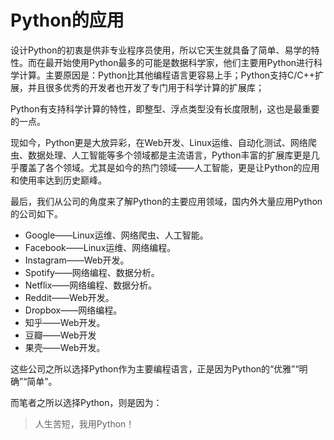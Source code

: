 #  Python的应用

设计Python的初衷是供非专业程序员使用，所以它天生就具备了简单、易学的特性。而在最开始使用Python最多的可能是数据科学家，他们主要用Python进行科学计算。主要原因是：Python比其他编程语言更容易上手；Python支持C/C++扩展，并且很多优秀的开发者也开发了专门用于科学计算的扩展库；

Python有支持科学计算的特性，即整型、浮点类型没有长度限制，这也是最重要的一点。

现如今，Python更是大放异彩，在Web开发、Linux运维、自动化测试、网络爬虫、数据处理、人工智能等多个领域都是主流语言，Python丰富的扩展库更是几乎覆盖了各个领域。尤其是如今的热门领域——人工智能，更是让Python的应用和使用率达到历史巅峰。



最后，我们从公司的角度来了解Python的主要应用领域，国内外大量应用Python的公司如下。

- Google——Linux运维、网络爬虫、人工智能。
- Facebook——Linux运维、网络编程。
- Instagram——Web开发。
- Spotify——网络编程、数据分析。
- Netflix——网络编程、数据分析。
- Reddit——Web开发。
- Dropbox——网络编程。
- 知乎——Web开发。
- 豆瓣——Web开发
- 果壳——Web开发。

这些公司之所以选择Python作为主要编程语言，正是因为Python的“优雅”“明确”“简单”。

而笔者之所以选择Python，则是因为：

> 人生苦短，我用Python！